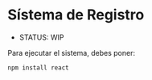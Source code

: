 <h1>Sístema de Registro</h1>

- STATUS: WIP
  
Para ejecutar el sistema, debes poner:

```npm install react```
